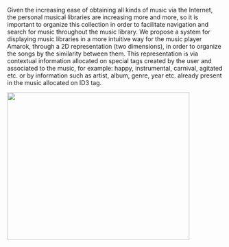Given the increasing ease of obtaining all kinds of music via the Internet, the personal musical libraries are increasing more and more, so it is important to organize this collection in order to facilitate navigation and search for music throughout the music library. We propose a system for displaying music libraries in a more intuitive way for the music player Amarok, through a 2D representation (two dimensions), in order to organize the songs by the similarity between them. This representation is via contextual information allocated on special tags created by the user and associated to the music, for example: happy, instrumental, carnival, agitated etc. or by information such as artist, album, genre, year etc. already present in the music allocated on ID3 tag.

<a href='http://www.youtube.com/watch?feature=player_embedded&v=kEQoq8Sr4mw' target='_blank'><img src='http://img.youtube.com/vi/kEQoq8Sr4mw/0.jpg' width='425' height=344 /></a>